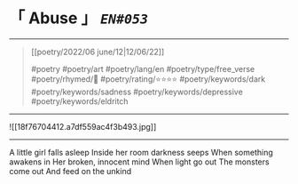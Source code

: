 # &#12300; Abuse &#12301; *`EN#053`*

---

> [[poetry/2022/06 june/12|12/06/22]]
> 
> #poetry 
> #poetry/art 
> #poetry/lang/en 
> #poetry/type/free_verse 
> #poetry/rhymed/🔴 
> #poetry/rating/⭐⭐⭐⭐ 
> #poetry/keywords/dark #poetry/keywords/sadness #poetry/keywords/depressive #poetry/keywords/eldritch 

---

![[18f76704412.a7df559ac4f3b493.jpg]]

---

A little girl falls asleep
Inside her room darkness seeps
When something awakens in
Her broken, innocent mind
When light go out
The monsters come out
And feed on the unkind